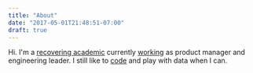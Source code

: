 ```yaml
---
title: "About"
date: "2017-05-01T21:48:51-07:00"
draft: true
---
```


Hi. I'm a [recovering academic](http://polisci.berkeley.edu/people/person/neal-richardson) currently [working](http://crunch.io/) as product manager and engineering leader. I still like to [code](https://github.com/nealrichardson/) and play with data when I can.
